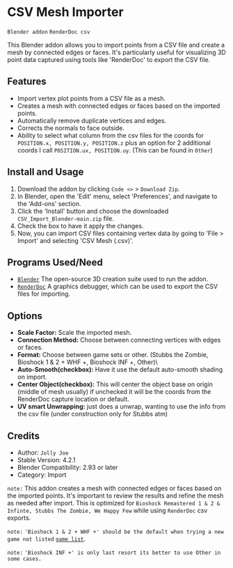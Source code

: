 # CSV Mesh Importer 
`Blender addon` `RenderDoc csv`

This Blender addon allows you to import points from a CSV file and create a mesh by connected edges or faces. It's particularly useful for visualizing 3D point data captured using tools like 'RenderDoc' to export the CSV file.

## Features
- Import vertex plot points from a CSV file as a mesh.
- Creates a mesh with connected edges or faces based on the imported points.
- Automatically remove duplicate vertices and edges.
- Corrects the normals to face outside.
- Ability to select what column from the csv files for the coords for `POSITION.x, POSITION.y, POSITION.z` plus an option for 2 additional coords I call `POSITION.ux, POSITION.uy`. (This can be found in `Other`)

## Install and Usage
1. Download the addon by clicking `Code <>` > `Download Zip`.
2. In Blender, open the 'Edit' menu, select 'Preferences', and navigate to the 'Add-ons' section.
3. Click the 'Install' button and choose the downloaded `CSV_Import_Blender-main.zip` file.
4. Check the box to have it apply the changes.
5. Now, you can import CSV files containing vertex data by going to 'File > Import' and selecting 'CSV Mesh (.csv)'.

## Programs Used/Need
- [`Blender`](https://www.blender.org) The open-source 3D creation suite used to run the addon.
- [`RenderDoc`](https://renderdoc.org/) A graphics debugger, which can be used to export the CSV files for importing.

## Options
- **Scale Factor:** Scale the imported mesh.
- **Connection Method:** Choose between connecting vertices with edges or faces.
- **Format:** Choose between game sets or other. (Stubbs the Zombie, Bioshock 1 & 2 + WHF +, Bioshock INF +, Other)\
- **Auto-Smooth(checkbox):** Have it use the default auto-smooth shading on import.
- **Center Object(checkbox):** This will center the object base on origin (middle of mesh usually) if unchecked it will be the coords from the RenderDoc capture location or default.
- **UV smart Unwrapping:** just does a unwrap, wanting to use the info from the csv file (under construction only for Stubbs atm)
 
## Credits
- Author: `Jolly Joe`
- Stable Version: 4.2.1
- Blender Compatibility: 2.93 or later
- Category: Import

`note:` This addon creates a mesh with connected edges or faces based on the imported points. It's important to review the results and refine the mesh as needed after import. This is optimized for `Bioshock Remastered 1 & 2 & Infinte, Stubbs The Zombie, We Happy Few` while using `RenderDoc` csv exports.

`note:` `'Bioshock 1 & 2 + WHF +' should be the default when trying a new game not listed` [`game list`](/GameList.md).

`note:` `'Bioshock INF +' is only last resort its better to use Other in some cases.`
